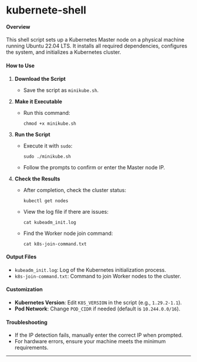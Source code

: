 # kubernete-shell
#### Overview
This shell script sets up a Kubernetes Master node on a physical machine running Ubuntu 22.04 LTS. It installs all required dependencies, configures the system, and initializes a Kubernetes cluster.

#### How to Use
1. **Download the Script**
   - Save the script as `minikube.sh`.

2. **Make it Executable**
   - Run this command:
     ```
     chmod +x minikube.sh
     ```

3. **Run the Script**
   - Execute it with `sudo`:
     ```
     sudo ./minikube.sh
     ```
   - Follow the prompts to confirm or enter the Master node IP.

4. **Check the Results**
   - After completion, check the cluster status:
     ```
     kubectl get nodes
     ```
   - View the log file if there are issues:
     ```
     cat kubeadm_init.log
     ```
   - Find the Worker node join command:
     ```
     cat k8s-join-command.txt
     ```

#### Output Files
- `kubeadm_init.log`: Log of the Kubernetes initialization process.
- `k8s-join-command.txt`: Command to join Worker nodes to the cluster.

#### Customization
- **Kubernetes Version**: Edit `K8S_VERSION` in the script (e.g., `1.29.2-1.1`).
- **Pod Network**: Change `POD_CIDR` if needed (default is `10.244.0.0/16`).

#### Troubleshooting
- If the IP detection fails, manually enter the correct IP when prompted.
- For hardware errors, ensure your machine meets the minimum requirements.

---
